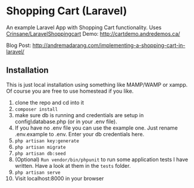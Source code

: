 # Shopping Cart (Laravel)
An example Laravel App with Shopping Cart functionality. Uses [Crinsane/LaravelShoppingcart](https://github.com/Crinsane/LaravelShoppingcart)
Demo: <http://cartdemo.andredemos.ca/>

Blog Post: <http://andremadarang.com/implementing-a-shopping-cart-in-laravel/>

## Installation

This is just local installation using something like MAMP/WAMP or xampp. Of course you are free to use homestead if you like.

1. clone the repo and cd into it
1. `composer install`
1. make sure db is running and credentials are setup in config\database.php (or in your .env file).
1. If you have no .env file you can use the example one. Just rename .env.example to .env. Enter your db credentials here.
1. `php artisan key:generate`
1. `php artisan migrate`
1. `php artisan db:seed`
1. (Optional) `Run vendor/bin/phpunit` to run some application tests I have written. Have a look at them in the `tests` folder.
1. `php artisan serve`
1. Visit localhost:8000 in your browser
